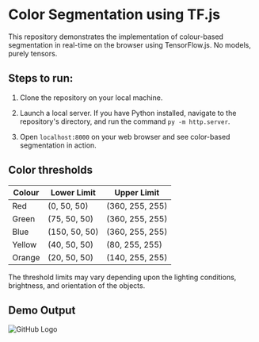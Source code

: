 # Color Segmentation using TF.js
This repository demonstrates the implementation of colour-based segmentation in real-time on the browser using TensorFlow.js. No models, purely tensors.

## Steps to run:

1. Clone the repository on your local machine.
   
2. Launch a local server. If you have Python installed, navigate to the repository's directory, and run the command ```py -m http.server```.
   
3. Open ```localhost:8000``` on your web browser and see color-based segmentation in action.

## Color thresholds
| Colour | Lower Limit | Upper Limit |
| --------- | --------- | ---- |
| Red | (0, 50, 50) | (360, 255, 255) |
| Green | (75, 50, 50) | (360, 255, 255) |
| Blue | (150, 50, 50) | (360, 255, 255) |
| Yellow | (40, 50, 50) | (80, 255, 255) |
| Orange | (20, 50, 50) | (140, 255, 255) |

The threshold limits may vary depending upon the lighting conditions, brightness, and orientation of the objects.

## Demo Output
![GitHub Logo](color-segmentation-tfjs.gif)
